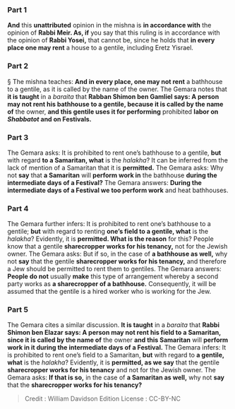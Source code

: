 
### Part 1
<b>And</b> this <b>unattributed</b> opinion in the mishna is <b>in accordance with</b> the opinion of <b>Rabbi Meir. As, if</b> you say that this ruling is in accordance with the opinion of <b>Rabbi Yosei,</b> that cannot be, since he holds that <b>in every place one may rent</b> a house to a gentile, including Eretz Yisrael.

### Part 2
§ The mishna teaches: <b>And in every place, one may not rent</b> a bathhouse to a gentile, as it is called by the name of the owner. The Gemara notes that <b>it is taught</b> in a <i>baraita</i> that <b>Rabban Shimon ben Gamliel says: A person may not rent his bathhouse to a gentile, because it is called by the name of</b> the owner, <b>and this gentile uses it for performing</b> prohibited <b>labor on <i>Shabbatot</i> and on Festivals.</b>

### Part 3
The Gemara asks: It is prohibited to rent one’s bathhouse to a gentile, <b>but</b> with regard <b>to a Samaritan, what</b> is the <i>halakha</i>? It can be inferred from the lack of mention of a Samaritan that it is <b>permitted.</b> The Gemara asks: Why not <b>say</b> that <b>a Samaritan</b> will <b>perform work in</b> the bathhouse <b>during the intermediate days of a Festival?</b> The Gemara answers: <b>During the intermediate days of a Festival we too perform work</b> and heat bathhouses.

### Part 4
The Gemara further infers: It is prohibited to rent one’s bathhouse to a gentile; <b>but</b> with regard to renting <b>one’s field to a gentile, what</b> is the <i>halakha</i>? Evidently, it is <b>permitted. What is the reason</b> for this? People know that a gentile <b>sharecropper works for his tenancy,</b> not for the Jewish owner. The Gemara asks: But if so, in the case of <b>a bathhouse as well,</b> why not <b>say</b> that the gentile <b>sharecropper works for his tenancy,</b> and therefore a Jew should be permitted to rent them to gentiles. The Gemara answers: <b>People do not</b> usually <b>make</b> this type of arrangement whereby a second party works as <b>a sharecropper of a bathhouse.</b> Consequently, it will be assumed that the gentile is a hired worker who is working for the Jew.

### Part 5
The Gemara cites a similar discussion. <b>It is taught</b> in a <i>baraita</i> that <b>Rabbi Shimon ben Elazar says: A person may not rent his field to a Samaritan, since it is called by the name of</b> the owner <b>and this Samaritan</b> will <b>perform work in it during the intermediate days of a Festival.</b> The Gemara infers: It is prohibited to rent one’s field to a Samaritan, <b>but</b> with regard to <b>a gentile, what</b> is the <i>halakha</i>? Evidently, it is <b>permitted, as we say</b> that the gentile <b>sharecropper works for his tenancy</b> and not for the Jewish owner. The Gemara asks: <b>If that is so,</b> in the case of <b>a Samaritan as well,</b> why not <b>say</b> that the <b>sharecropper works for his tenancy?</b>

>Credit : William Davidson Edition
>License : CC-BY-NC